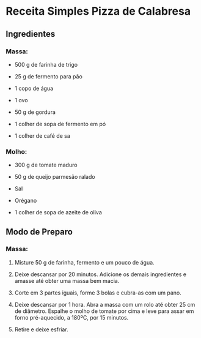# Receita Simples Pizza de Calabresa

## __**Ingredientes**__

### Massa:

- 500 g de farinha de trigo

- 25 g de fermento para pão

- 1 copo de água

- 1 ovo

- 50 g de gordura

- 1 colher de sopa de fermento em pó

- 1 colher de café de sa

### Molho:

- 300 g de tomate maduro

- 50 g de queijo parmesão ralado

- Sal

- Orégano

- 1 colher de sopa de azeite de oliva

## Modo de Preparo

### Massa:

1. Misture 50 g de farinha, fermento e um pouco de água.

2. Deixe descansar por 20 minutos. Adicione os demais ingredientes e amasse até obter uma massa bem macia.

3. Corte em 3 partes iguais, forme 3 bolas e cubra-as com um pano.

4. Deixe descansar por 1 hora. Abra a massa com um rolo até obter 25 cm de diâmetro. Espalhe o molho de tomate por cima e leve para assar em forno pré-aquecido, a 180ºC, por 15 minutos.

5. Retire e deixe esfriar.
